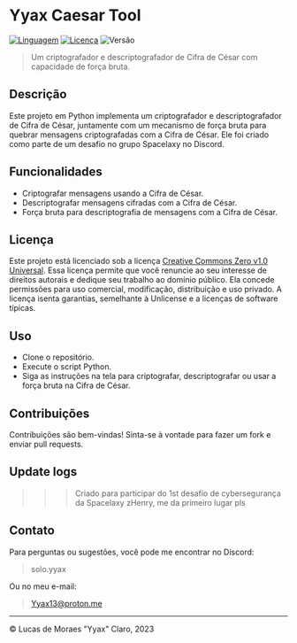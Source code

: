 # Yyax Caesar Tool
[![Linguagem](https://img.shields.io/badge/linguagem-Python-blue.svg)](https://www.python.org/)
[![Licença](https://img.shields.io/badge/licença-CC0-green.svg)](http://creativecommons.org/publicdomain/zero/1.0/)
![Versão](https://img.shields.io/badge/versão-1.0.0-red.svg)

> Um criptografador e descriptografador de Cifra de César com capacidade de força bruta.

## Descrição

Este projeto em Python implementa um criptografador e descriptografador de Cifra de César, juntamente com um mecanismo de força bruta para quebrar mensagens criptografadas com a Cifra de César. Ele foi criado como parte de um desafio no grupo Spacelaxy no Discord.

## Funcionalidades

- Criptografar mensagens usando a Cifra de César.
- Descriptografar mensagens cifradas com a Cifra de César.
- Força bruta para descriptografia de mensagens com a Cifra de César.

## Licença

Este projeto está licenciado sob a licença [Creative Commons Zero v1.0 Universal](http://creativecommons.org/publicdomain/zero/1.0/). Essa licença permite que você renuncie ao seu interesse de direitos autorais e dedique seu trabalho ao domínio público. Ela concede permissões para uso comercial, modificação, distribuição e uso privado. A licença isenta garantias, semelhante à Unlicense e a licenças de software típicas.

## Uso

- Clone o repositório.
- Execute o script Python.
- Siga as instruções na tela para criptografar, descriptografar ou usar a força bruta na Cifra de César.

## Contribuições

Contribuições são bem-vindas! Sinta-se à vontade para fazer um fork e enviar pull requests.

## Update logs
>>> Criado para participar do 1st desafio de cybersegurança da Spacelaxy
 zHenry, me da primeiro lugar pls

## Contato

Para perguntas ou sugestões, você pode me encontrar no Discord:
> solo.yyax

Ou no meu e-mail:
> Yyax13@proton.me

---
© Lucas de Moraes "Yyax" Claro, 2023
